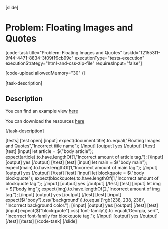 [slide]

# Problem: Floating Images and Quotes

[code-task title="Problem: Floating Images and Quotes" taskId="f21553f1-9f44-4471-8834-3f09f19cb99c" executionType="tests-execution" executionStrategy="html-and-css-zip-file" requiresInput="false"]

[code-upload allowedMemory="30" /]

[task-description]

## Description

You can find an example view [here](https://i.imgur.com/gH5TgWW.jpg)

You can download the resources [here](https://mega.nz/file/vIwkVCiA#o1Cgl3pnfZvG_fziEv3b8DHhM7rVM4cjMKtd0ynm1qU)

[/task-description]

[tests]
[test open]
[input]
expect(document.title).to.equal("Floating Images and Quotes","Incorrect title name");
[/input]
[output]
yes
[/output]
[/test]
[test]
[input]
let article = $("body article");
expect(article).to.have.lengthOf(1,"Incorrect amount of article tag.");
[/input]
[output]
yes
[/output]
[/test]
[test]
[input]
let main = $("body main");
expect(main).to.have.lengthOf(1,"Incorrect amount of main tag.");
[/input]
[output]
yes
[/output]
[/test]
[test]
[input]
let blockquote = $("body blockquote");
expect(blockquote).to.have.lengthOf(1,"Incorrect amount of blockquote tag.");
[/input]
[output]
yes
[/output]
[/test]
[test]
[input]
let img = $("body img");
expect(img).to.have.lengthOf(2,"Incorrect amount of img tag.");
[/input]
[output]
yes
[/output]
[/test]
[test]
[input]
expect($("body").css('background')).to.equal('rgb(238, 238, 238)', "Incorrect background color.");
[/input]
[output]
yes
[/output]
[/test]
[test]
[input]
expect($("blockquote").css('font-family')).to.equal('Georgia, serif', "Incorrect font-family for blockquote tag.");
[/input]
[output]
yes
[/output]
[/test]
[/tests]
[/code-task]
[/slide]
